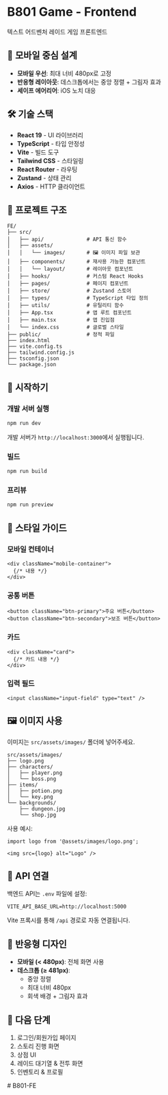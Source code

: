 # B801 Game - Frontend

텍스트 어드벤처 레이드 게임 프론트엔드

## 📱 모바일 중심 설계

- **모바일 우선**: 최대 너비 480px로 고정
- **반응형 레이아웃**: 데스크톱에서는 중앙 정렬 + 그림자 효과
- **세이프 에어리어**: iOS 노치 대응

## 🛠 기술 스택

- **React 19** - UI 라이브러리
- **TypeScript** - 타입 안정성
- **Vite** - 빌드 도구
- **Tailwind CSS** - 스타일링
- **React Router** - 라우팅
- **Zustand** - 상태 관리
- **Axios** - HTTP 클라이언트

## 📁 프로젝트 구조

```
FE/
├── src/
│   ├── api/              # API 통신 함수
│   ├── assets/
│   │   └── images/       # 🖼️ 이미지 파일 보관
│   ├── components/       # 재사용 가능한 컴포넌트
│   │   └── layout/       # 레이아웃 컴포넌트
│   ├── hooks/            # 커스텀 React Hooks
│   ├── pages/            # 페이지 컴포넌트
│   ├── store/            # Zustand 스토어
│   ├── types/            # TypeScript 타입 정의
│   ├── utils/            # 유틸리티 함수
│   ├── App.tsx           # 앱 루트 컴포넌트
│   ├── main.tsx          # 앱 진입점
│   └── index.css         # 글로벌 스타일
├── public/               # 정적 파일
├── index.html
├── vite.config.ts
├── tailwind.config.js
├── tsconfig.json
└── package.json
```

## 🚀 시작하기

### 개발 서버 실행

```bash
npm run dev
```

개발 서버가 `http://localhost:3000`에서 실행됩니다.

### 빌드

```bash
npm run build
```

### 프리뷰

```bash
npm run preview
```

## 🎨 스타일 가이드

### 모바일 컨테이너

```tsx
<div className="mobile-container">
  {/* 내용 */}
</div>
```

### 공통 버튼

```tsx
<button className="btn-primary">주요 버튼</button>
<button className="btn-secondary">보조 버튼</button>
```

### 카드

```tsx
<div className="card">
  {/* 카드 내용 */}
</div>
```

### 입력 필드

```tsx
<input className="input-field" type="text" />
```

## 🖼️ 이미지 사용

이미지는 `src/assets/images/` 폴더에 넣어주세요.

```
src/assets/images/
├── logo.png
├── characters/
│   ├── player.png
│   └── boss.png
├── items/
│   ├── potion.png
│   └── key.png
└── backgrounds/
    ├── dungeon.jpg
    └── shop.jpg
```

사용 예시:
```tsx
import logo from '@assets/images/logo.png';

<img src={logo} alt="Logo" />
```

## 🔗 API 연결

백엔드 API는 `.env` 파일에 설정:
```
VITE_API_BASE_URL=http://localhost:5000
```

Vite 프록시를 통해 `/api` 경로로 자동 연결됩니다.

## 📱 반응형 디자인

- **모바일 (< 480px)**: 전체 화면 사용
- **데스크톱 (≥ 481px)**: 
  - 중앙 정렬
  - 최대 너비 480px
  - 회색 배경 + 그림자 효과

## 🎯 다음 단계

1. 로그인/회원가입 페이지
2. 스토리 진행 화면
3. 상점 UI
4. 레이드 대기열 & 전투 화면
5. 인벤토리 & 프로필

#   B 8 0 1 - F E  
 